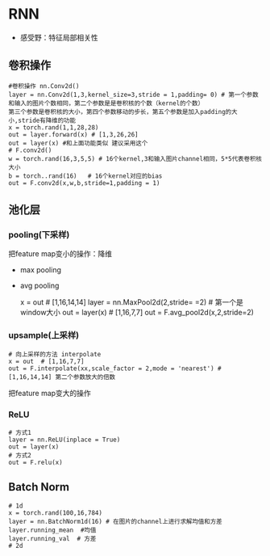 # RNN
* 感受野：特征局部相关性

## 卷积操作
    #卷积操作 nn.Conv2d()
    layer = nn.Conv2d(1,3,kernel_size=3,stride = 1,padding= 0) # 第一个参数和输入的图片个数相同，第二个参数是是卷积核的个数（kernel的个数）
    第三个参数是卷积核的大小，第四个参数移动的步长，第五个参数是加入padding的大小,stride有降维的功能
    x = torch.rand(1,1,28,28)
    out = layer.forward(x) # [1,3,26,26]
    out = layer(x) #和上面功能类似 建议采用这个
    # F.conv2d()
    w = torch.rand(16,3,5,5) # 16个kernel,3和输入图片channel相同，5*5代表卷积核大小
    b = torch..rand(16)   # 16个kernel对应的bias
    out = F.conv2d(x,w,b,stride=1,padding = 1)

## 池化层
### pooling(下采样)
把feature map变小的操作：降维
* max pooling
* avg pooling


    x = out   # [1,16,14,14]
    layer = nn.MaxPool2d(2,stride= =2) # 第一个是window大小
    out = layer(x) # [1,16,7,7]
    out = F.avg_pool2d(x,2,stride=2)
### upsample(上采样)


    # 向上采样的方法 interpolate
    x = out  # [1,16,7,7]
    out = F.interpolate(xx,scale_factor = 2,mode = 'nearest') #[1,16,14,14] 第二个参数放大的倍数

把feature map变大的操作
### ReLU

    # 方式1
    layer = nn.ReLU(inplace = True)
    out = layer(x)
    # 方式2
    out = F.relu(x)

## Batch Norm
    
    # 1d
    x = torch.rand(100,16,784)
    layer = nn.BatchNorm1d(16) # 在图片的channel上进行求解均值和方差
    layer.running_mean  #均值
    layer.running_val  # 方差
    # 2d
